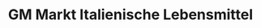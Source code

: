 ---
title: "GM Markt Italienische Lebensmittel"
url: /lippstadt/gm-markt-italienische-lebensmittel/
shop: Supermarkt
---